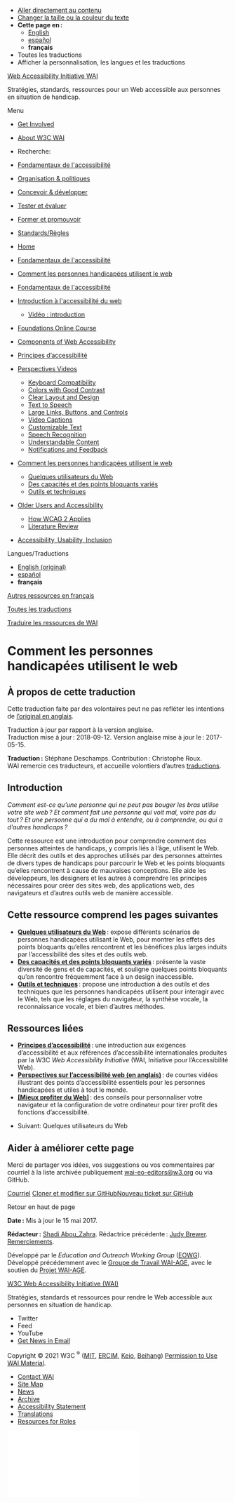 -   [Aller directement au contenu](#main)
-   [Changer la taille ou la couleur du texte](/WAI/meta/customize/)
-   **Cette page en :**
    -   [English](/WAI/people-use-web/)
    -   [español](/WAI/people-use-web/es)
    -   **français**
-   Toutes les traductions
-   Afficher la personnalisation, les langues et les traductions

<a href="/WAI/" class="home"><span class="wai"><span class="wa">Web Accessibility</span> <span class="i"><span class="initieative">Initiative</span> <span>WAI</span></span></span></a>

Stratégies, standards, ressources pour un Web accessible aux personnes en situation de handicap.

Menu

-   [Get Involved](/WAI/about/participating/)
-   [About W3C WAI](/WAI/about/)
-   <span class="visuallyhidden">Recherche:</span>

-   [Fondamentaux de l'accessibilité](/WAI/fundamentals/fr)
-   [Organisation & politiques](/WAI/planning/fr)
-   [Concevoir & développer](/WAI/design-develop/fr)
-   [Tester et évaluer](/WAI/test-evaluate/fr)
-   [Former et promouvoir](/WAI/teach-advocate/fr)
-   [Standards/Règles](/WAI/standards-guidelines/fr)

<!-- -->

-   [Home](/WAI/)
-   [Fondamentaux de l'accessibilité](/WAI/fundamentals/fr)
-   [Comment les personnes handicapées utilisent le web](/WAI/people-use-web/fr)

-   <a href="/WAI/fundamentals/fr" class="page-link"><span>Fondamentaux de l'accessibilité</span></a>
-   <a href="/WAI/fundamentals/accessibility-intro/fr" class="page-link"><span>Introduction à l'accessibilité du web</span></a>
    -   <a href="/WAI/videos/standards-and-benefits/fr" class="page-link"><span>Vidéo : introduction</span></a>
-   <a href="/WAI/fundamentals/foundations-course/" class="page-link"><span>Foundations Online Course</span></a>
-   <a href="/WAI/fundamentals/components/" class="page-link"><span>Components of Web Accessibility</span></a>
-   <a href="/WAI/fundamentals/accessibility-principles/fr" class="page-link"><span>Principes d’accessibilité</span></a>
-   <a href="/WAI/perspective-videos/" class="page-link"><span>Perspectives Videos</span></a>
    -   <a href="/WAI/perspective-videos/keyboard/" class="page-link"><span>Keyboard Compatibility</span></a>
    -   <a href="/WAI/perspective-videos/contrast/" class="page-link"><span>Colors with Good Contrast</span></a>
    -   <a href="/WAI/perspective-videos/layout/" class="page-link"><span>Clear Layout and Design</span></a>
    -   <a href="/WAI/perspective-videos/speech/" class="page-link"><span>Text to Speech</span></a>
    -   <a href="/WAI/perspective-videos/controls/" class="page-link"><span>Large Links, Buttons, and Controls</span></a>
    -   <a href="/WAI/perspective-videos/captions/" class="page-link"><span>Video Captions</span></a>
    -   <a href="/WAI/perspective-videos/customizable/" class="page-link"><span>Customizable Text</span></a>
    -   <a href="/WAI/perspective-videos/voice/" class="page-link"><span>Speech Recognition</span></a>
    -   <a href="/WAI/perspective-videos/understandable/" class="page-link"><span>Understandable Content</span></a>
    -   <a href="/WAI/perspective-videos/notifications/" class="page-link"><span>Notifications and Feedback</span></a>
-   <a href="/WAI/people-use-web/fr" class="page-link"><span>Comment les personnes handicapées utilisent le web</span></a>
    -   <a href="/WAI/people-use-web/user-stories/fr" class="page-link"><span>Quelques utilisateurs du Web</span></a>
    -   <a href="/WAI/people-use-web/abilities-barriers/fr" class="page-link"><span>Des capacités et des points bloquants variés</span></a>
    -   <a href="/WAI/people-use-web/tools-techniques/fr" class="page-link"><span>Outils et techniques</span></a>
-   <a href="/WAI/older-users/" class="page-link"><span>Older Users and Accessibility</span></a>
    -   <a href="/WAI/older-users/developing/" class="page-link"><span>How WCAG 2 Applies</span></a>
    -   <a href="/WAI/older-users/literature/" class="page-link"><span>Literature Review</span></a>
-   <a href="/WAI/fundamentals/accessibility-usability-inclusion/" class="page-link"><span>Accessibility, Usability, Inclusion</span></a>

Langues/Traductions

-   [English (original)](/WAI/people-use-web/)
-   [español](/WAI/people-use-web/es)
-   **français**

[Autres ressources en français](/WAI/translations/#fr)

[Toutes les traductions](/WAI/translations/)

[Traduire les ressources de WAI](/WAI/about/translating/)

Comment les personnes handicapées utilisent le web
==================================================

À propos de cette traduction
----------------------------

Cette traduction faite par des volontaires peut ne pas refléter les intentions de [l’original en anglais](/WAI/people-use-web/).

Traduction à jour par rapport à la version anglaise.  
Traduction mise à jour : <span dir="auto">2018-09-12</span>. Version anglaise mise à jour le : <span dir="auto">2017-05-15</span>.

**Traduction :** Stéphane Deschamps. Contribution : Christophe Roux.  
WAI remercie ces traducteurs, et accueille volontiers d’autres [traductions](/WAI/about/translating/).

Introduction
------------

*Comment est-ce qu’une personne qui ne peut pas bouger les bras utilise votre site web ? Et comment fait une personne qui voit mal, voire pas du tout ? Et une personne qui a du mal à entendre, ou à comprendre, ou qui a d’autres handicaps ?*

Cette ressource est une introduction pour comprendre comment des personnes atteintes de handicaps, y compris liés à l’âge, utilisent le Web. Elle décrit des outils et des approches utilisés par des personnes atteintes de divers types de handicaps pour parcourir le Web et les points bloquants qu’elles rencontrent à cause de mauvaises conceptions. Elle aide les développeurs, les designers et les autres à comprendre les principes nécessaires pour créer des sites web, des applications web, des navigateurs et d’autres outils web de manière accessible.

Cette ressource comprend les pages suivantes
--------------------------------------------

-   **[Quelques utilisateurs du Web](/WAI/people-use-web/user-stories/fr)** : expose différents scénarios de personnes handicapées utilisant le Web, pour montrer les effets des points bloquants qu’elles rencontrent et les bénéfices plus larges induits par l’accessibilité des sites et des outils web.
-   **[Des capacités et des points bloquants variés](/WAI/people-use-web/abilities-barriers/fr)** : présente la vaste diversité de gens et de capacités, et souligne quelques points bloquants qu’on rencontre fréquemment face à un design inaccessible.
-   **[Outils et techniques](/WAI/people-use-web/tools-techniques/fr)** : propose une introduction à des outils et des techniques que les personnes handicapées utilisent pour interagir avec le Web, tels que les réglages du navigateur, la synthèse vocale, la reconnaissance vocale, et bien d’autres méthodes.

Ressources liées
----------------

-   **[Principes d’accessibilité](/WAI/fundamentals/accessibility-principles/fr)** : une introduction aux exigences d’accessibilité et aux références d’accessibilité internationales produites par la W3C *Web Accessibility Initiative* (WAI, Initiative pour l’Accessibilité Web).
-   **[Perspectives sur l’accessibilité web (en anglais)](/WAI/perspective-videos/)** : de courtes vidéos illustrant des points d’accessibilité essentiels pour les personnes handicapées et utiles à tout le monde.
-   **[\[Mieux profiter du Web\]](http://www.w3.org/WAI/users/browsing)** : des conseils pour personnaliser votre navigateur et la configuration de votre ordinateur pour tirer profit des fonctions d’accessibilité.

<!-- -->

-   <span class="pager--item-text"> <span class="pager--item-text-direction">Suivant:</span> <span class="pager--item-text-target">Quelques utilisateurs du Web</span> </span>

Aider à améliorer cette page
----------------------------

Merci de partager vos idées, vos suggestions ou vos commentaires par courriel à la liste archivée publiquement [wai-eo-editors@w3.org](mailto:wai-eo-editors@w3.org?subject=%5Bfr%5D%20Comment%20les%20personnes%20handicap%C3%A9es%20utilisent%20le%20web) ou via GitHub.

<a href="mailto:wai-eo-editors@w3.org?subject=%5Bfr%5D%20Comment%20les%20personnes%20handicap%C3%A9es%20utilisent%20le%20web&amp;body=%5Bvotre%20commentaire%20ici...%5D" class="button"><span>Courriel</span></a> <a href="https://github.com/w3c/wai-people-use-web/edit/master/_people-use-web/index.fr.md" class="button"><span>Cloner et modifier sur GitHub</span></a><a href="https://github.com/w3c/wai-people-use-web/issues/new?title=%5Bfr%5D%20" class="button"><span>Nouveau ticket sur GitHub</span></a>

Retour en haut de page

**Date :** Mis à jour le 15 mai 2017.

**Rédacteur :** [Shadi Abou\_Zahra](https://www.w3.org/People/shadi/). Rédactrice précédente : [Judy Brewer](https://www.w3.org/People/Brewer/). [Remerciements](https://www.w3.org/WAI/intro/people-use-web/acknowledgments).

Développé par le *Education and Outreach Working Group* ([EOWG](http://www.w3.org/WAI/EO/)). Développé précédemment avec le [Groupe de Travail WAI-AGE](https://www.w3.org/WAI/EO/2008/wai-age-tf), avec le soutien du [Projet WAI-AGE](https://www.w3.org/WAI/WAI-AGE/).

<a href="https://www.w3.org/WAI/" class="largelink">W3C Web Accessibility Initiative (WAI)</a>

Stratégies, standards et ressources pour rendre le Web accessible aux personnes en situation de handicap.

-   Twitter
-   Feed
-   YouTube
-   <a href="https://www.w3.org/WAI/news/subscribe/" class="button">Get News in Email</a>

Copyright © 2021 W3C <sup>®</sup> ([MIT](https://www.csail.mit.edu/), [ERCIM](https://www.ercim.eu/), [Keio](https://www.keio.ac.jp/), [Beihang](https://ev.buaa.edu.cn)) [Permission to Use WAI Material](/WAI/about/using-wai-material/).

-   [Contact WAI](/WAI/about/contacting/)
-   [Site Map](/WAI/sitemap/)
-   [News](/WAI/news/)
-   [Archive](/WAI/sitemap/#archive)
-   [Accessibility Statement](/WAI/about/accessibility-statement/)
-   [Translations](/WAI/translations/)
-   [Resources for Roles](/WAI/roles/)

![](//www.w3.org/analytics/piwik/piwik.php?idsite=328&rec=1)
